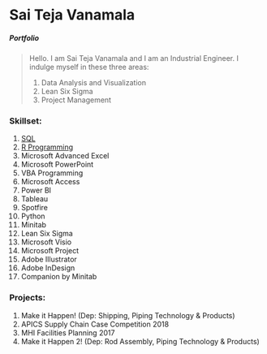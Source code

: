 # Sai Teja Vanamala
##### *Portfolio*
> Hello. I am Sai Teja Vanamala and I am an Industrial Engineer. I indulge myself in these three areas:
>
> 1. Data Analysis and Visualization
> 2. Lean Six Sigma
> 3. Project Management

### Skillset:

1.	[SQL](https://github.com/saitejavanamala/Portfolio/blob/master/SQL/KnowledgeLevel.md)
2.  [R Programming](https://github.com/saitejavanamala/Portfolio/blob/master/R/KnowledgeLevel.md)
3.	Microsoft Advanced Excel
4.	Microsoft PowerPoint
5.	VBA Programming
6.	Microsoft Access 
7.	Power BI
8.	Tableau
9.	Spotfire
10.	Python
11.	Minitab 
12.	Lean Six Sigma
13.	Microsoft Visio
14.	Microsoft Project
15.	Adobe Illustrator
16.	Adobe InDesign
17. Companion by Minitab

### Projects:

1. Make it Happen! (Dep: Shipping, Piping Technology & Products)
2. APICS Supply Chain Case Competition 2018
3. MHI Facilities Planning 2017
4. Make it Happen 2! (Dep: Rod Assembly, Piping Technology & Products)
